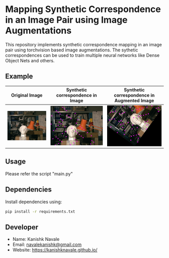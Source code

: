 # Mapping Synthetic Correspondence in an Image Pair using Image Augmentations

This repository implements synthetic correspondence mapping in an image pair using torchvision based image augmentations.
The sythetic correspondences can be used to train multiple neural networks like Dense Object Nets and others.

## Example

|Original Image|Synthetic correspondence in Image|Synthetic correspondence in Augmented Image|
|:--:|:--:|:--:|
|<img src="images/tsukuba-imL-300x225.png">|<img src="images/image_a.png">|<img src="images/image_b.png">|

## Usage

Please refer the script "main.py"

## Dependencies

Install dependencies using:

```bash
pip install -r requirements.txt 
```

## Developer

* Name: Kanishk Navale
* Email: navalekanishk@gmail.com
* Website: <https://kanishknavale.github.io/>
